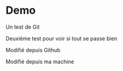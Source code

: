 # Demo
Un test de Git

Deuxième test pour voir si tout se passe bien

Modifié depuis Github

Modifié depuis ma machine

